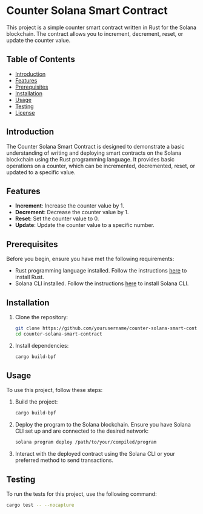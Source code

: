 # Counter Solana Smart Contract

This project is a simple counter smart contract written in Rust for the Solana blockchain. The contract allows you to increment, decrement, reset, or update the counter value.

## Table of Contents

- [Introduction](#introduction)
- [Features](#features)
- [Prerequisites](#prerequisites)
- [Installation](#installation)
- [Usage](#usage)
- [Testing](#testing)
- [License](#license)

## Introduction

The Counter Solana Smart Contract is designed to demonstrate a basic understanding of writing and deploying smart contracts on the Solana blockchain using the Rust programming language. It provides basic operations on a counter, which can be incremented, decremented, reset, or updated to a specific value.

## Features

- **Increment**: Increase the counter value by 1.
- **Decrement**: Decrease the counter value by 1.
- **Reset**: Set the counter value to 0.
- **Update**: Update the counter value to a specific number.

## Prerequisites

Before you begin, ensure you have met the following requirements:

- Rust programming language installed. Follow the instructions [here](https://www.rust-lang.org/tools/install) to install Rust.
- Solana CLI installed. Follow the instructions [here](https://docs.solana.com/cli/install-solana-cli-tools) to install Solana CLI.

## Installation

1. Clone the repository:

    ```sh
    git clone https://github.com/yourusername/counter-solana-smart-contract.git
    cd counter-solana-smart-contract
    ```

2. Install dependencies:

    ```sh
    cargo build-bpf
    ```

## Usage

To use this project, follow these steps:

1. Build the project:

    ```sh
    cargo build-bpf
    ```

2. Deploy the program to the Solana blockchain. Ensure you have Solana CLI set up and are connected to the desired network:

    ```sh
    solana program deploy /path/to/your/compiled/program
    ```

3. Interact with the deployed contract using the Solana CLI or your preferred method to send transactions.

## Testing

To run the tests for this project, use the following command:

```sh
cargo test -- --nocapture
